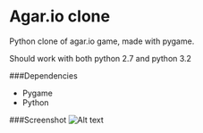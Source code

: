# Agar.io clone

Python clone of agar.io game, made with pygame.

Should work with both python 2.7 and python 3.2

###Dependencies
- Pygame
- Python

###Screenshot
![Alt text](https://cloud.githubusercontent.com/assets/13442473/10423082/287f4852-711f-11e5-8882-9cef137180eb.png "Screenshot")

